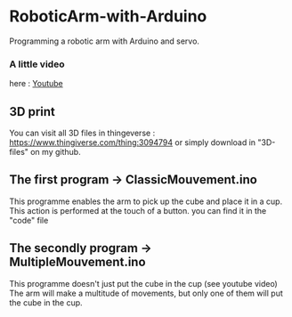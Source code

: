 # RoboticArm-with-Arduino
Programming a robotic arm with Arduino and servo.

### A little video
here : [Youtube](https://www.youtube.com/watch?v=uer5jBOqY-g&ab_channel=ErwannBreal)  

## 3D print
You can visit all 3D files in thingeverse : https://www.thingiverse.com/thing:3094794
or simply download in "3D-files" on my github.

## The first program -> ClassicMouvement.ino
This programme enables the arm to pick up the cube and place it in a cup.
This action is performed at the touch of a button.
you can find it in the "code" file

## The secondly program -> MultipleMouvement.ino
This programme doesn't just put the cube in the cup (see youtube video) The arm will make a multitude of movements, but only one of them will put the cube in the cup.


